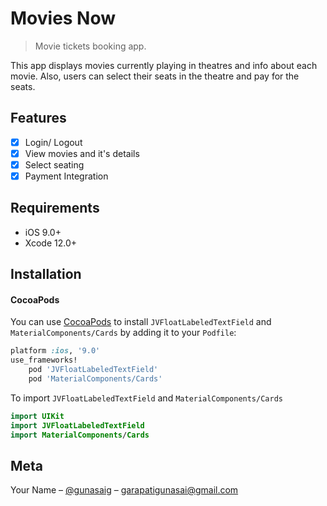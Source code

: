 # Movies Now
> Movie tickets booking app.


This app displays movies currently playing in theatres and info about each movie. Also, users can 
select their seats in the theatre and pay for the seats.

## Features

- [x] Login/ Logout
- [x] View movies and it's details
- [x] Select seating
- [x] Payment Integration

## Requirements

- iOS 9.0+
- Xcode 12.0+

## Installation

#### CocoaPods
You can use [CocoaPods](http://cocoapods.org/) to install `JVFloatLabeledTextField` and `MaterialComponents/Cards` by adding it to your `Podfile`:

```ruby
platform :ios, '9.0'
use_frameworks!
    pod 'JVFloatLabeledTextField'
    pod 'MaterialComponents/Cards'
```

To import `JVFloatLabeledTextField` and `MaterialComponents/Cards`

``` swift
import UIKit
import JVFloatLabeledTextField
import MaterialComponents/Cards
```

## Meta

Your Name – [@gunasaig](https://twitter.com/gunasaig) – garapatigunasai@gmail.com


